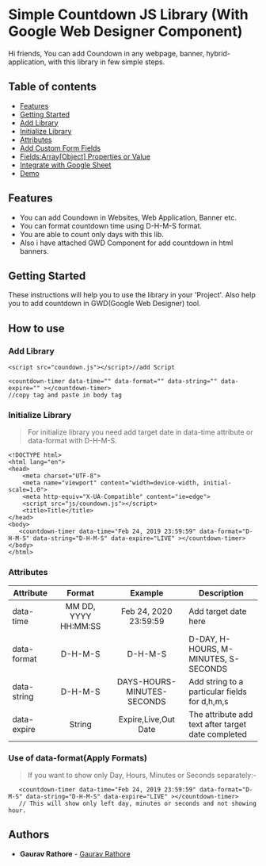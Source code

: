 # Simple Countdown JS Library (With Google Web Designer Component)

Hi friends, You can add Coundown in any webpage, banner, hybrid-application, with this library in few simple steps.


## Table of contents
<!--ts-->
   * [Features](#features)
   * [Getting Started](#getting-started)
   * [Add Library](#add-library)
   * [Initialize Library](#initialize-library)
   * [Attributes](#attributes)
   * [Add Custom Form Fields](#add-custom-form-fields)
   * [Fields:Array[Object] Properties or Value](#fieldsarrayobject-properties-or-value)
   * [Integrate with Google Sheet](#integrate-with-google-sheet)
   * [Demo](http://mydevspace.ga/FormBuilderLibrary/Example/)
<!--te-->

## Features

- You can add Coundown in Websites, Web Application, Banner etc.
- You can format countdown time using D-H-M-S format.
- You are able to count only days with this lib.
- Also i have attached GWD Component for add countdown in html banners.

## Getting Started

These instructions will help you to use the library in your 'Project'. Also help you to add countdown in GWD(Google Web Designer) tool.

## How to use

### Add Library
```
<script src="coundown.js"></script>//add Script

<countdown-timer data-time="" data-format="" data-string="" data-expire="" ></countdown-timer>
//copy tag and paste in body tag
```

### Initialize Library
> For initialize library you need add target date in data-time attribute or data-format with D-H-M-S.
```
<!DOCTYPE html>
<html lang="en">
<head>
    <meta charset="UTF-8">
    <meta name="viewport" content="width=device-width, initial-scale=1.0">
    <meta http-equiv="X-UA-Compatible" content="ie=edge">
    <script src="js/coundown.js"></script>
    <title>Title</title>
</head>
<body>
   <countdown-timer data-time="Feb 24, 2019 23:59:59" data-format="D-H-M-S" data-string="D-H-M-S" data-expire="LIVE" ></countdown-timer>
</body>
</html>
```


### Attributes

| Attribute  | Format | Example | Description |
| ----  | :---:  | :---:  |  ---  |
| data-time | MM DD, YYYY HH:MM:SS   | Feb 24, 2020 23:59:59  | Add target date here  |
| data-format | D-H-M-S  | D-H-M-S  |  D-DAY, H-HOURS, M-MINUTES, S-SECONDS   |
| data-string | D-H-M-S  | DAYS-HOURS-MINUTES-SECONDS  |  Add string to a particular fields for d,h,m,s   |
| data-expire | String  | Expire,Live,Out Date | The attribute add text after target date completed |

### Use of data-format(Apply Formats)

> If you want to show only Day, Hours, Minutes or Seconds separately:-

```
   <countdown-timer data-time="Feb 24, 2019 23:59:59" data-format="D-M-S" data-string="D-H-M-S" data-expire="LIVE" ></countdown-timer>
   // This will show only left day, minutes or seconds and not showing hour.
```



## Authors

* **Gaurav Rathore**  - [Gaurav Rathore](https://github.com/gaurav9643/)



